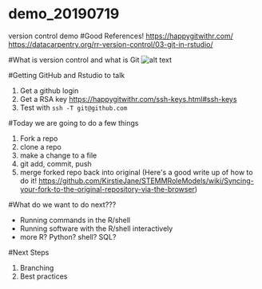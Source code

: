 # demo_20190719
version control demo
#Good References!
https://happygitwithr.com/
https://datacarpentry.org/rr-version-control/03-git-in-rstudio/

#What is version control and what is Git
![alt text](https://images.app.goo.gl/8ajMPqUmmh2xNy7V7)



#Getting GitHub and Rstudio to talk 

1. Get a github login
2. Get a RSA key https://happygitwithr.com/ssh-keys.html#ssh-keys
3. Test with `ssh -T git@github.com`

#Today we are going to do a few things

1. Fork a repo
2. clone a repo
3. make a change to a file
4. git add, commit, push
5. merge forked repo back into original
(Here's a good write up of how to do it! https://github.com/KirstieJane/STEMMRoleModels/wiki/Syncing-your-fork-to-the-original-repository-via-the-browser)

#What do we want to do next???

- Running commands in the R/shell
- Running software with the R/shell interactively
- more R? Python? shell? SQL? 

#Next Steps
1. Branching
2. Best practices
